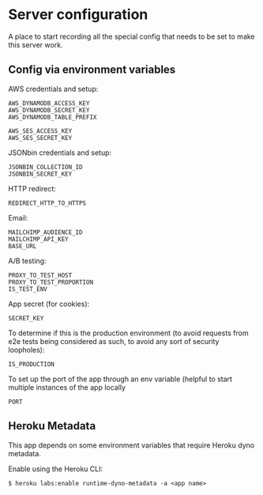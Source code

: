 # Server configuration

A place to start recording all the special config that needs to be set to make this
server work.

## Config via environment variables

AWS credentials and setup:

```
AWS_DYNAMODB_ACCESS_KEY
AWS_DYNAMODB_SECRET_KEY
AWS_DYNAMODB_TABLE_PREFIX

AWS_SES_ACCESS_KEY
AWS_SES_SECRET_KEY
```

JSONbin credentials and setup:

```
JSONBIN_COLLECTION_ID
JSONBIN_SECRET_KEY
```

HTTP redirect:

```
REDIRECT_HTTP_TO_HTTPS
```

Email:

```
MAILCHIMP_AUDIENCE_ID
MAILCHIMP_API_KEY
BASE_URL
```

A/B testing:

```
PROXY_TO_TEST_HOST
PROXY_TO_TEST_PROPORTION
IS_TEST_ENV
```

App secret (for cookies):

```
SECRET_KEY
```

To determine if this is the production environment (to avoid requests from e2e tests being considered as such, to avoid any sort of security loopholes):

```
IS_PRODUCTION
```

To set up the port of the app through an env variable (helpful to start multiple instances of the app locally

```
PORT
```

## Heroku Metadata

This app depends on some environment variables that require Heroku dyno metadata.

Enable using the Heroku CLI:

```
$ heroku labs:enable runtime-dyno-metadata -a <app name>
```
